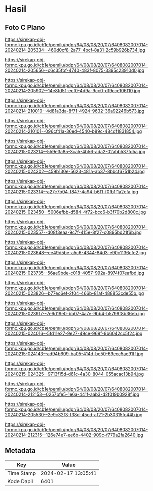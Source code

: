 # Hasil

## Foto C Plano

https://sirekap-obj-formc.kpu.go.id/cb1e/pemilu/pdpr/64/08/08/20/07/6408082007014-20240214-205334--460d0cf8-2a77-4bcf-8a31-2c59b926b734.jpg

https://sirekap-obj-formc.kpu.go.id/cb1e/pemilu/pdpr/64/08/08/20/07/6408082007014-20240214-205656--c6c35fbf-4740-483f-8075-3395c23910d0.jpg

https://sirekap-obj-formc.kpu.go.id/cb1e/pemilu/pdpr/64/08/08/20/07/6408082007014-20240214-205902--14e8fd51-ecf0-4d9a-9cc0-df9cce106f10.jpg

https://sirekap-obj-formc.kpu.go.id/cb1e/pemilu/pdpr/64/08/08/20/07/6408082007014-20240214-210010--4d81a3da-8f71-4924-9632-36a92246b573.jpg

https://sirekap-obj-formc.kpu.go.id/cb1e/pemilu/pdpr/64/08/08/20/07/6408082007014-20240214-210101--096cf41a-36ed-4540-b89c-484df1831854.jpg

https://sirekap-obj-formc.kpu.go.id/cb1e/pemilu/pdpr/64/08/08/20/07/6408082007014-20240215-023214--559e3a85-3ca5-4b56-ada2-02abb537fd5a.jpg

https://sirekap-obj-formc.kpu.go.id/cb1e/pemilu/pdpr/64/08/08/20/07/6408082007014-20240215-024302--459b130e-5623-481a-ab37-8bbcf6751b24.jpg

https://sirekap-obj-formc.kpu.go.id/cb1e/pemilu/pdpr/64/08/08/20/07/6408082007014-20240215-023314--a27c7b04-f847-4a94-b6f1-f0fb1f1a2cfa.jpg

https://sirekap-obj-formc.kpu.go.id/cb1e/pemilu/pdpr/64/08/08/20/07/6408082007014-20240215-023450--5006efbb-d584-4f72-bcc6-b3f70b2d800c.jpg

https://sirekap-obj-formc.kpu.go.id/cb1e/pemilu/pdpr/64/08/08/20/07/6408082007014-20240215-023557--d08f3eaa-9c7f-415e-8f27-c0895bd21f6b.jpg

https://sirekap-obj-formc.kpu.go.id/cb1e/pemilu/pdpr/64/08/08/20/07/6408082007014-20240215-023648--ee49d5be-a5c6-4344-84d3-e90c1136cfe2.jpg

https://sirekap-obj-formc.kpu.go.id/cb1e/pemilu/pdpr/64/08/08/20/07/6408082007014-20240215-023735--56ae9bde-c018-4057-992a-8974f07eafbd.jpg

https://sirekap-obj-formc.kpu.go.id/cb1e/pemilu/pdpr/64/08/08/20/07/6408082007014-20240215-023826--b77ec6ef-2f04-466b-81af-488853cde55b.jpg

https://sirekap-obj-formc.kpu.go.id/cb1e/pemilu/pdpr/64/08/08/20/07/6408082007014-20240215-023917--7e6d19e0-bb07-4a7e-9bb4-b5799f8b36eb.jpg

https://sirekap-obj-formc.kpu.go.id/cb1e/pemilu/pdpr/64/08/08/20/07/6408082007014-20240215-024016--5fd11e27-9e27-49ce-969f-9b6042cc5f24.jpg

https://sirekap-obj-formc.kpu.go.id/cb1e/pemilu/pdpr/64/08/08/20/07/6408082007014-20240215-024143--ad94b609-ba05-414d-be50-69ecc5ae91ff.jpg

https://sirekap-obj-formc.kpu.go.id/cb1e/pemilu/pdpr/64/08/08/20/07/6408082007014-20240215-024325--9713f15d-d61c-4a30-8044-055acac13b94.jpg

https://sirekap-obj-formc.kpu.go.id/cb1e/pemilu/pdpr/64/08/08/20/07/6408082007014-20240214-212153--0257bfe5-1e6a-441f-aab3-d2f019b0928f.jpg

https://sirekap-obj-formc.kpu.go.id/cb1e/pemilu/pdpr/64/08/08/20/07/6408082007014-20240214-205530--2e9c32f3-f38d-45cd-af21-2b30315fc44b.jpg

https://sirekap-obj-formc.kpu.go.id/cb1e/pemilu/pdpr/64/08/08/20/07/6408082007014-20240214-212315--126e74e7-ee6b-4402-909c-f779a2fa2640.jpg


## Metadata

| Key        | Value               |
| ---------- | ------------------- |
| Time Stamp | 2024-02-17 13:05:41 |
| Kode Dapil | 6401                |




